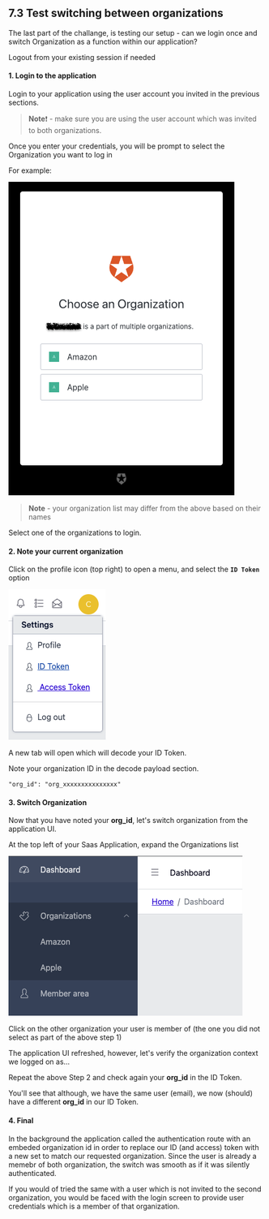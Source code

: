 ## 7.3 Test switching between organizations

The last part of the challange, is testing our setup - can we login once and switch Organization as a function within our application?


Logout from your existing session if needed


#### 1. Login to the application	

Login to your application using the user account you invited in the previous sections.


> **Note**:exclamation: - make sure you are using the user account which was invited to both organizations.

Once you enter your credentials, you will be prompt to select the Organization you want to log in

For example:


![](https://github.com/lerer/cic2-workshop/blob/main/images/007/select-org.png?raw=true)   



> **Note** - your organization list may differ from the above based on their names
    
Select one of the organizations to login.


#### 2. Note your current organization
Click on the profile icon (top right) to open a menu, and select the **`ID Token`** option


![](https://github.com/lerer/cic2-workshop/blob/main/images/007/id-token-link.png?raw=true)   


A new tab will open which will decode your ID Token.


Note your organization ID in the decode payload section.
```
"org_id": "org_xxxxxxxxxxxxxxx"
```

#### 3. Switch Organization
Now that you have noted your **org_id**, let's switch organization from the application UI.


At the top left of your Saas Application, expand the Organizations list


![](https://github.com/lerer/cic2-workshop/blob/main/images/007/inline-select-org.png?raw=true)   


Click on the other organization your user is member of (the one you did not select as part of the above step 1)


The application UI refreshed, however, let's verify the organization context we logged on as...


Repeat the above Step 2 and check again your **org_id** in the ID Token.


You'll see that although, we have the same user (email), we now (should) have a different **org_id** in our ID Token.

#### 4. Final
In the background the application called the authentication route with an embeded organization id in order to replace our ID (and access) token with a new set to match our requested organization. Since the user is already a memebr of both organization, the switch was smooth as if it was silently authenticated.


If you would of tried the same with a user which is not invited to the second organization, you would be faced with the login screen to provide user credentials which is a member of that organization. 
 
